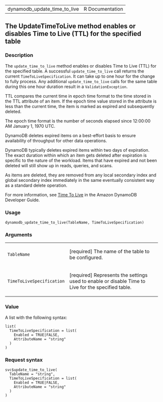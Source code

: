 <table style="width: 100%;">
<tbody>
<tr class="odd">
<td>dynamodb_update_time_to_live</td>
<td style="text-align: right;">R Documentation</td>
</tr>
</tbody>
</table>

## The UpdateTimeToLive method enables or disables Time to Live (TTL) for the specified table

### Description

The `update_time_to_live` method enables or disables Time to Live (TTL)
for the specified table. A successful `update_time_to_live` call returns
the current `TimeToLiveSpecification`. It can take up to one hour for
the change to fully process. Any additional `update_time_to_live` calls
for the same table during this one hour duration result in a
`ValidationException`.

TTL compares the current time in epoch time format to the time stored in
the TTL attribute of an item. If the epoch time value stored in the
attribute is less than the current time, the item is marked as expired
and subsequently deleted.

The epoch time format is the number of seconds elapsed since 12:00:00 AM
January 1, 1970 UTC.

DynamoDB deletes expired items on a best-effort basis to ensure
availability of throughput for other data operations.

DynamoDB typically deletes expired items within two days of expiration.
The exact duration within which an item gets deleted after expiration is
specific to the nature of the workload. Items that have expired and not
been deleted will still show up in reads, queries, and scans.

As items are deleted, they are removed from any local secondary index
and global secondary index immediately in the same eventually consistent
way as a standard delete operation.

For more information, see [Time To
Live](https://docs.aws.amazon.com/amazondynamodb/latest/developerguide/TTL.html)
in the Amazon DynamoDB Developer Guide.

### Usage

    dynamodb_update_time_to_live(TableName, TimeToLiveSpecification)

### Arguments

<table>
<colgroup>
<col style="width: 35%" />
<col style="width: 65%" />
</colgroup>
<tbody>
<tr class="odd">
<td><code
id="dynamodb_update_time_to_live_:_TableName">TableName</code></td>
<td><p>[required] The name of the table to be configured.</p></td>
</tr>
<tr class="even">
<td><code
id="dynamodb_update_time_to_live_:_TimeToLiveSpecification">TimeToLiveSpecification</code></td>
<td><p>[required] Represents the settings used to enable or disable Time
to Live for the specified table.</p></td>
</tr>
</tbody>
</table>

### Value

A list with the following syntax:

    list(
      TimeToLiveSpecification = list(
        Enabled = TRUE|FALSE,
        AttributeName = "string"
      )
    )

### Request syntax

    svc$update_time_to_live(
      TableName = "string",
      TimeToLiveSpecification = list(
        Enabled = TRUE|FALSE,
        AttributeName = "string"
      )
    )
